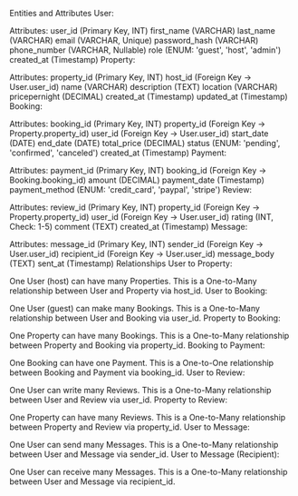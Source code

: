 Entities and Attributes
User:

Attributes:
user_id (Primary Key, INT)
first_name (VARCHAR)
last_name (VARCHAR)
email (VARCHAR, Unique)
password_hash (VARCHAR)
phone_number (VARCHAR, Nullable)
role (ENUM: 'guest', 'host', 'admin')
created_at (Timestamp)
Property:

Attributes:
property_id (Primary Key, INT)
host_id (Foreign Key -> User.user_id)
name (VARCHAR)
description (TEXT)
location (VARCHAR)
pricepernight (DECIMAL)
created_at (Timestamp)
updated_at (Timestamp)
Booking:

Attributes:
booking_id (Primary Key, INT)
property_id (Foreign Key -> Property.property_id)
user_id (Foreign Key -> User.user_id)
start_date (DATE)
end_date (DATE)
total_price (DECIMAL)
status (ENUM: 'pending', 'confirmed', 'canceled')
created_at (Timestamp)
Payment:

Attributes:
payment_id (Primary Key, INT)
booking_id (Foreign Key -> Booking.booking_id)
amount (DECIMAL)
payment_date (Timestamp)
payment_method (ENUM: 'credit_card', 'paypal', 'stripe')
Review:

Attributes:
review_id (Primary Key, INT)
property_id (Foreign Key -> Property.property_id)
user_id (Foreign Key -> User.user_id)
rating (INT, Check: 1-5)
comment (TEXT)
created_at (Timestamp)
Message:

Attributes:
message_id (Primary Key, INT)
sender_id (Foreign Key -> User.user_id)
recipient_id (Foreign Key -> User.user_id)
message_body (TEXT)
sent_at (Timestamp)
Relationships
User to Property:

One User (host) can have many Properties.
This is a One-to-Many relationship between User and Property via host_id.
User to Booking:

One User (guest) can make many Bookings.
This is a One-to-Many relationship between User and Booking via user_id.
Property to Booking:

One Property can have many Bookings.
This is a One-to-Many relationship between Property and Booking via property_id.
Booking to Payment:

One Booking can have one Payment.
This is a One-to-One relationship between Booking and Payment via booking_id.
User to Review:

One User can write many Reviews.
This is a One-to-Many relationship between User and Review via user_id.
Property to Review:

One Property can have many Reviews.
This is a One-to-Many relationship between Property and Review via property_id.
User to Message:

One User can send many Messages.
This is a One-to-Many relationship between User and Message via sender_id.
User to Message (Recipient):

One User can receive many Messages.
This is a One-to-Many relationship between User and Message via recipient_id.
